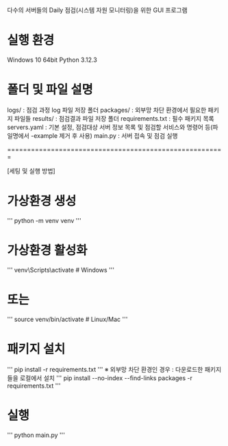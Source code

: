 다수의 서버들의 Daily 점검(시스템 자원 모니터링)을 위한 GUI 프로그램

# 실행 환경
Windows 10 64bit
Python 3.12.3

# 폴더 및 파일 설명
logs/ : 점검 과정 log 파일 저장 폴더
packages/ : 외부망 차단 환경에서 필요한 패키지 파일들
results/ : 점검결과 파일 저장 폴더
requirements.txt : 필수 패키지 목록
servers.yaml : 기본 설정, 점검대상 서버 정보 목록 및 점검할 서비스와 명령어 등(파일명에서 -example 제거 후 사용)
main.py : 서버 접속 및 점검 실행

=======================================================

[세팅 및 실행 방법]

# 가상환경 생성
'''
python -m venv venv
'''

# 가상환경 활성화
'''
venv\Scripts\activate  # Windows
'''
# 또는
'''
source venv/bin/activate  # Linux/Mac
'''

# 패키지 설치
'''
pip install -r requirements.txt
'''
※ 외부망 차단 환경인 경우 : 다운로드한 패키지들을 로컬에서 설치
'''
pip install --no-index --find-links packages -r requirements.txt
'''

# 실행
'''
python main.py
'''
